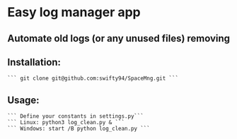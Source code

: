 # Easy log manager app

Automate old logs (or any unused files) removing
---

Installation:
---
    ``` git clone git@github.com:swifty94/SpaceMng.git ```      

Usage:
---
    ``` Define your constants in settings.py```
    ``` Linux: python3 log_clean.py & ```
    ``` Windows: start /B python log_clean.py ```